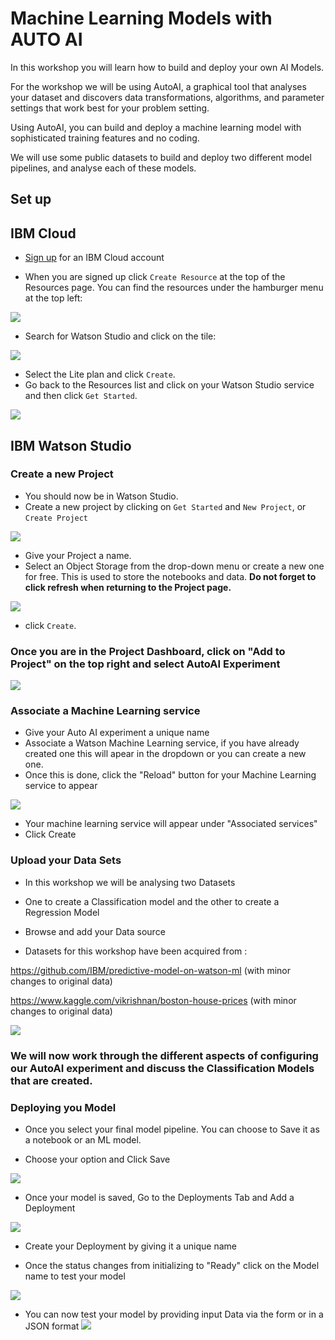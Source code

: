 # Machine Learning Models with AUTO AI 

In this workshop you will learn how to build and deploy your own AI Models.

For the workshop we will be using AutoAI, a graphical tool that analyses your dataset and discovers data transformations, algorithms, and parameter settings that work best for your problem setting.

Using AutoAI, you can build and deploy a machine learning model with sophisticated training features and no coding.

We will use some public datasets to build and deploy two different model pipelines, and analyse each of these models.

## Set up

## IBM Cloud

- [Sign up](http://ibm.biz/odsc_ibm_aiworkshop) for an IBM Cloud account

- When you are signed up click `Create Resource` at the top of the Resources page. You can find the resources under the hamburger menu at the top left:

 ![](Images/Create_resource.png)
 
- Search for Watson Studio and click on the tile:

![](Images/Watson_Studio.png)

- Select the Lite plan and click `Create`.
- Go back to the Resources list and click on your Watson Studio service and then click `Get Started`. 

![](Images/launch.png)

## IBM Watson Studio

### Create a new Project

- You should now be in Watson Studio.
- Create a new project by clicking on `Get Started` and `New Project`, or `Create Project`


![](https://github.com/YaminiRao/Data-Visualisation-with-Python/blob/master/Images/Watson_Studio.png)


- Give your Project a name.
- Select an Object Storage from the drop-down menu or create a new one for free. This is used to store the notebooks and data. **Do not forget to click refresh when returning to the Project page.**

![](Images/COS.png)

- click `Create`.  

### Once you are in the Project Dashboard, click on "Add to Project" on the top right and select AutoAI Experiment 

![](Images/AutoAI.png)

### Associate a Machine Learning service 

- Give your Auto AI experiment a unique name 
- Associate a Watson Machine Learning service, if you have already created one this will apear in the dropdown or you can create a new one. 
- Once this is done, click the "Reload" button for your Machine Learning service to appear 

![](Images/MLservice.png)


- Your machine learning service will appear under "Associated services"
- Click Create 

### Upload your Data Sets

- In this workshop we will be analysing two Datasets 
- One to create a Classification model and the other to create a Regression Model 

- Browse and add your Data source 
- Datasets for this workshop have been acquired from : 

https://github.com/IBM/predictive-model-on-watson-ml (with minor changes to original data)

https://www.kaggle.com/vikrishnan/boston-house-prices (with minor changes to original data)

![](Images/Data_Source.png)


### We will now work through the different aspects of configuring our AutoAI experiment and discuss the Classification Models that are created. 


### Deploying you Model 

- Once you select your final model pipeline. You can choose to Save it as a notebook or an ML model. 

- Choose your option and Click Save 

![](Images/MLModel.png)

- Once your model is saved, Go to the Deployments Tab and Add a Deployment 

![](Images/Deployments.png)

- Create your Deployment by giving it a unique name

- Once the status changes from initializing to "Ready" click on the Model name to test your model 

![](Images/Click.png)

- You can now test your model by providing input Data via the form or in a JSON format 
![](Images/Predict.png) 


